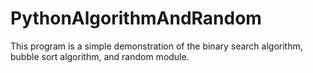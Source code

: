 # PythonAlgorithmAndRandom
This program is a simple demonstration of the binary search algorithm, bubble sort algorithm, and random module. 
